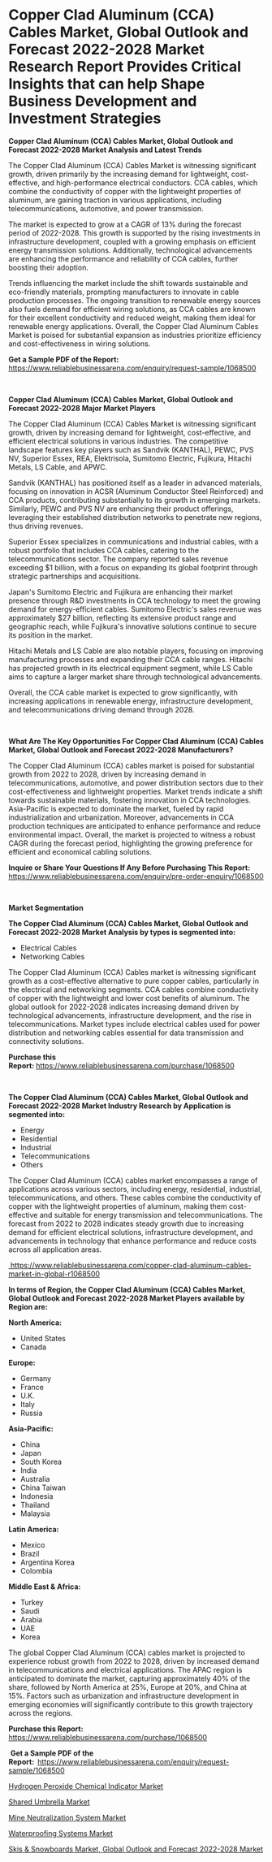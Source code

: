 <p><h1>Copper Clad Aluminum (CCA) Cables Market, Global Outlook and Forecast 2022-2028 Market Research Report Provides Critical Insights that can help Shape Business Development and Investment Strategies</h1></p><p><strong>Copper Clad Aluminum (CCA) Cables Market, Global Outlook and Forecast 2022-2028 Market Analysis and Latest Trends</strong></p>
<p><p>The Copper Clad Aluminum (CCA) Cables Market is witnessing significant growth, driven primarily by the increasing demand for lightweight, cost-effective, and high-performance electrical conductors. CCA cables, which combine the conductivity of copper with the lightweight properties of aluminum, are gaining traction in various applications, including telecommunications, automotive, and power transmission.</p><p>The market is expected to grow at a CAGR of 13% during the forecast period of 2022-2028. This growth is supported by the rising investments in infrastructure development, coupled with a growing emphasis on efficient energy transmission solutions. Additionally, technological advancements are enhancing the performance and reliability of CCA cables, further boosting their adoption.</p><p>Trends influencing the market include the shift towards sustainable and eco-friendly materials, prompting manufacturers to innovate in cable production processes. The ongoing transition to renewable energy sources also fuels demand for efficient wiring solutions, as CCA cables are known for their excellent conductivity and reduced weight, making them ideal for renewable energy applications. Overall, the Copper Clad Aluminum Cables Market is poised for substantial expansion as industries prioritize efficiency and cost-effectiveness in wiring solutions.</p></p>
<p><strong>Get a Sample PDF of the Report:&nbsp;</strong> <a href="https://www.reliablebusinessarena.com/enquiry/request-sample/1068500">https://www.reliablebusinessarena.com/enquiry/request-sample/1068500</a></p>
<p>&nbsp;</p>
<p><strong>Copper Clad Aluminum (CCA) Cables Market, Global Outlook and Forecast 2022-2028 Major Market Players</strong></p>
<p><p>The Copper Clad Aluminum (CCA) Cables Market is witnessing significant growth, driven by increasing demand for lightweight, cost-effective, and efficient electrical solutions in various industries. The competitive landscape features key players such as Sandvik (KANTHAL), PEWC, PVS NV, Superior Essex, REA, Elektrisola, Sumitomo Electric, Fujikura, Hitachi Metals, LS Cable, and APWC.</p><p>Sandvik (KANTHAL) has positioned itself as a leader in advanced materials, focusing on innovation in ACSR (Aluminum Conductor Steel Reinforced) and CCA products, contributing substantially to its growth in emerging markets. Similarly, PEWC and PVS NV are enhancing their product offerings, leveraging their established distribution networks to penetrate new regions, thus driving revenues.</p><p>Superior Essex specializes in communications and industrial cables, with a robust portfolio that includes CCA cables, catering to the telecommunications sector. The company reported sales revenue exceeding $1 billion, with a focus on expanding its global footprint through strategic partnerships and acquisitions.</p><p>Japan's Sumitomo Electric and Fujikura are enhancing their market presence through R&D investments in CCA technology to meet the growing demand for energy-efficient cables. Sumitomo Electric's sales revenue was approximately $27 billion, reflecting its extensive product range and geographic reach, while Fujikura's innovative solutions continue to secure its position in the market.</p><p>Hitachi Metals and LS Cable are also notable players, focusing on improving manufacturing processes and expanding their CCA cable ranges. Hitachi has projected growth in its electrical equipment segment, while LS Cable aims to capture a larger market share through technological advancements.</p><p>Overall, the CCA cable market is expected to grow significantly, with increasing applications in renewable energy, infrastructure development, and telecommunications driving demand through 2028.</p></p>
<p>&nbsp;</p>
<p><strong>What Are The Key Opportunities For Copper Clad Aluminum (CCA) Cables Market, Global Outlook and Forecast 2022-2028 Manufacturers?</strong></p>
<p><p>The Copper Clad Aluminum (CCA) cables market is poised for substantial growth from 2022 to 2028, driven by increasing demand in telecommunications, automotive, and power distribution sectors due to their cost-effectiveness and lightweight properties. Market trends indicate a shift towards sustainable materials, fostering innovation in CCA technologies. Asia-Pacific is expected to dominate the market, fueled by rapid industrialization and urbanization. Moreover, advancements in CCA production techniques are anticipated to enhance performance and reduce environmental impact. Overall, the market is projected to witness a robust CAGR during the forecast period, highlighting the growing preference for efficient and economical cabling solutions.</p></p>
<p><strong>Inquire or Share Your Questions If Any Before Purchasing This Report:</strong> <a href="https://www.reliablebusinessarena.com/enquiry/pre-order-enquiry/1068500">https://www.reliablebusinessarena.com/enquiry/pre-order-enquiry/1068500</a></p>
<p>&nbsp;</p>
<p><strong>Market Segmentation</strong></p>
<p><strong>The Copper Clad Aluminum (CCA) Cables Market, Global Outlook and Forecast 2022-2028 Market Analysis by types is segmented into:</strong></p>
<p><ul><li>Electrical Cables</li><li>Networking Cables</li></ul></p>
<p><p>The Copper Clad Aluminum (CCA) Cables market is witnessing significant growth as a cost-effective alternative to pure copper cables, particularly in the electrical and networking segments. CCA cables combine conductivity of copper with the lightweight and lower cost benefits of aluminum. The global outlook for 2022-2028 indicates increasing demand driven by technological advancements, infrastructure development, and the rise in telecommunications. Market types include electrical cables used for power distribution and networking cables essential for data transmission and connectivity solutions.</p></p>
<p><strong>Purchase this Report:&nbsp;</strong><a href="https://www.reliablebusinessarena.com/purchase/1068500">https://www.reliablebusinessarena.com/purchase/1068500</a></p>
<p>&nbsp;</p>
<p><strong>The Copper Clad Aluminum (CCA) Cables Market, Global Outlook and Forecast 2022-2028 Market Industry Research by Application is segmented into:</strong></p>
<p><ul><li>Energy</li><li>Residential</li><li>Industrial</li><li>Telecommunications</li><li>Others</li></ul></p>
<p><p>The Copper Clad Aluminum (CCA) cables market encompasses a range of applications across various sectors, including energy, residential, industrial, telecommunications, and others. These cables combine the conductivity of copper with the lightweight properties of aluminum, making them cost-effective and suitable for energy transmission and telecommunications. The forecast from 2022 to 2028 indicates steady growth due to increasing demand for efficient electrical solutions, infrastructure development, and advancements in technology that enhance performance and reduce costs across all application areas.</p></p>
<p><a href="https://www.reliablebusinessarena.com/copper-clad-aluminum-cables-market-in-global-r1068500">&nbsp;https://www.reliablebusinessarena.com/copper-clad-aluminum-cables-market-in-global-r1068500</a></p>
<p><strong>In terms of Region, the Copper Clad Aluminum (CCA) Cables Market, Global Outlook and Forecast 2022-2028 Market Players available by Region are:</strong></p>
<p>
    <p> <strong> North America: </strong>
        <ul>
            <li>United States</li>
            <li>Canada</li>
        </ul>
        </p> 
    <p> <strong> Europe: </strong>
        <ul>
            <li>Germany</li>
            <li>France</li>
            <li>U.K.</li>
            <li>Italy</li>
            <li>Russia</li>
        </ul>
        </p> 
    <p> <strong> Asia-Pacific: </strong>
        <ul>
            <li>China</li>
            <li>Japan</li>
            <li>South Korea</li>
            <li>India</li>
            <li>Australia</li>
            <li>China Taiwan</li>
            <li>Indonesia</li>
            <li>Thailand</li>
            <li>Malaysia</li>
        </ul>
        </p> 
    <p> <strong> Latin America: </strong>
        <ul>
            <li>Mexico</li>
            <li>Brazil</li>
            <li>Argentina Korea</li>
            <li>Colombia</li>
        </ul>
        </p> 
    <p> <strong> Middle East & Africa: </strong>
        <ul>
            <li>Turkey</li>
            <li>Saudi</li>
            <li>Arabia</li>
            <li>UAE</li>
            <li>Korea</li>
        </ul>
    </p>
    </p>
<p><p>The global Copper Clad Aluminum (CCA) cables market is projected to experience robust growth from 2022 to 2028, driven by increased demand in telecommunications and electrical applications. The APAC region is anticipated to dominate the market, capturing approximately 40% of the share, followed by North America at 25%, Europe at 20%, and China at 15%. Factors such as urbanization and infrastructure development in emerging economies will significantly contribute to this growth trajectory across the regions.</p></p>
<p><strong>Purchase this Report: </strong><a href="https://www.reliablebusinessarena.com/purchase/1068500">https://www.reliablebusinessarena.com/purchase/1068500</a></p>
<p>&nbsp;<strong>Get a Sample PDF of the Report:&nbsp;&nbsp;</strong><a href="https://www.reliablebusinessarena.com/enquiry/request-sample/1068500">https://www.reliablebusinessarena.com/enquiry/request-sample/1068500</a></p>
<p><strong></strong></p>
<p><p><a href="https://medium.com/@michael.parsons65654/the-global-hydrogen-peroxide-chemical-indicator-market-identifies-drivers-restraints-9bb16df95d33">Hydrogen Peroxide Chemical Indicator Market</a></p><p><a href="https://www.linkedin.com/pulse/strategic-roadmap-success-global-shared-umbrella-market-analysis2024-jjtoc?trackingId=O69gvqx%2BTTi5Ivq4BWWzXA%3D%3D">Shared Umbrella Market</a></p><p><a href="https://www.linkedin.com/pulse/role-mine-neutralization-system-market-applications-navyothers-c5zvf?trackingId=Yr%2BZso7gTXCIRWTyh6efmw%3D%3D">Mine Neutralization System Market</a></p><p><a href="https://medium.com/@michael.parsons65654/the-comprehensive-waterproofing-systems-market-research-report-is-essential-for-understanding-bf5b30ee4533?postPublishedType=initial">Waterproofing Systems Market</a></p><p><a href="https://github.com/FlorianWolf90/Market-Research-Report-List-1/blob/main/skis-snowboards-market-global-outlook-and-forecast-2022-2028-market.md">Skis & Snowboards Market, Global Outlook and Forecast 2022-2028 Market</a></p></p>